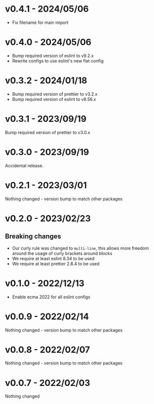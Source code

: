 # v0.4.1 - 2024/05/06
* Fix filename for main import

# v0.4.0 - 2024/05/06
* Bump required version of eslint to v9.2.x
* Rewrite configs to use eslint's new flat config

# v0.3.2 - 2024/01/18
* Bump required version of prettier to v3.2.x
* Bump required version of eslint to v8.56.x
# v0.3.1 - 2023/09/19
Bump required version of prettier to v3.0.x

# v0.3.0 - 2023/09/19
Accidental release.

# v0.2.1 - 2023/03/01
Nothing changed - version bump to match other packages

# v0.2.0 - 2023/02/23
## Breaking changes
* Our curly rule was changed to `multi-line`, this allows more freedom around the usage of curly brackets around blocks
* We require at least eslint 8.34 to be used
* We require at least prettier 2.8.4 to be used

# v0.1.0 - 2022/12/13
* Enable ecma 2022 for all eslint configs

# v0.0.9 - 2022/02/14
Nothing changed - version bump to match other packages

# v0.0.8 - 2022/02/07
Nothing changed - version bump to match other packages

# v0.0.7 - 2022/02/03
Nothing changed
